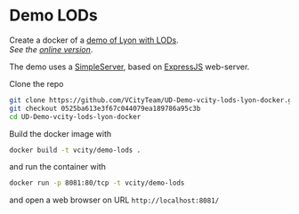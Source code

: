 # Demo LODs

Create a docker of a [demo of Lyon with LODs](https://github.com/VCityTeam/UD-Demo-vcity-lods-lyon).  
_See the [online version](https://lods-lyon.vcityliris.data.alpha.grandlyon.com/)_.

The demo uses a [SimpleServer](https://github.com/VCityTeam/UD-SimpleServer), based on [ExpressJS](https://en.wikipedia.org/wiki/Express.js) web-server.

Clone the repo 

```bash
git clone https://github.com/VCityTeam/UD-Demo-vcity-lods-lyon-docker.git
git checkout 0525ba613e3f67c044079ea189786a95c3b
cd UD-Demo-vcity-lods-lyon-docker
```

Build the docker image with

```bash
docker build -t vcity/demo-lods .
```

and run the container with

```bash
docker run -p 8081:80/tcp -t vcity/demo-lods
```

and open a web browser on URL `http://localhost:8081/`
